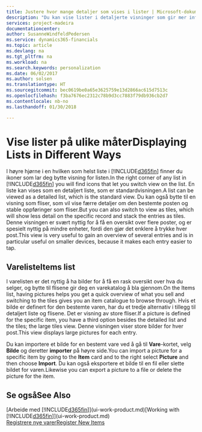 ```yaml
---
title: Justere hvor mange detaljer som vises i lister | Microsoft-dokumentasjon
description: "Du kan vise lister i detaljerte visninger som gir mer informasjon, eller som fliser som det går raskt å se gjennom."
services: project-madeira
documentationcenter: 
author: SusanneWindfeldPedersen
ms.service: dynamics365-financials
ms.topic: article
ms.devlang: na
ms.tgt_pltfrm: na
ms.workload: na
ms.search.keywords: personalization
ms.date: 06/02/2017
ms.author: solsen
ms.translationtype: HT
ms.sourcegitcommit: bec0619be0a65e3625759e13d2866ac615d7513c
ms.openlocfilehash: f3ba7676ec2312c78b9d3cc7883f79db936cb2d7
ms.contentlocale: nb-no
ms.lasthandoff: 01/30/2018

---
```

# <a name="displaying-lists-in-different-ways"></a><span data-ttu-id="4fd16-103">Vise lister på ulike måter</span><span class="sxs-lookup"><span data-stu-id="4fd16-103">Displaying Lists in Different Ways</span></span>
<span data-ttu-id="4fd16-104">I høyre hjørne i en hvilken som helst liste i [!INCLUDE[d365fin](includes/d365fin_md.md)] finner du ikoner som lar deg bytte visning for listen.</span><span class="sxs-lookup"><span data-stu-id="4fd16-104">In the right corner of any list in [!INCLUDE[d365fin](includes/d365fin_md.md)] you will find icons that let you switch view on the list.</span></span> <span data-ttu-id="4fd16-105">En liste kan vises som en detaljert liste, som er standardvisningen.</span><span class="sxs-lookup"><span data-stu-id="4fd16-105">A list can be viewed as a detailed list, which is the standard view.</span></span> <span data-ttu-id="4fd16-106">Du kan også bytte til en visning som fliser, som vil vise færre detaljer om den bestemte posten og stable oppføringer som fliser.</span><span class="sxs-lookup"><span data-stu-id="4fd16-106">But you can also switch to view as tiles, which will show less detail on the specific record and stack the entries as tiles.</span></span> <span data-ttu-id="4fd16-107">Denne visningen er svært nyttig for å få en oversikt over flere poster, og er spesielt nyttig på mindre enheter, fordi den gjør det enklere å trykke hver post.</span><span class="sxs-lookup"><span data-stu-id="4fd16-107">This view is very useful to gain an overview of several entries and is in particular useful on smaller devices, because it makes each entry easier to tap.</span></span>

## <a name="items-list"></a><span data-ttu-id="4fd16-108">Vareliste</span><span class="sxs-lookup"><span data-stu-id="4fd16-108">Items list</span></span>
<span data-ttu-id="4fd16-109">I varelisten er det nyttig å ha bilder for å få en rask oversikt over hva du selger, og bytte til flisene gir deg en varekatalog å bla gjennom.</span><span class="sxs-lookup"><span data-stu-id="4fd16-109">On the Items list, having pictures helps you get a quick overview of what you sell and switching to the tiles gives you an item catalogue to browse through.</span></span> <span data-ttu-id="4fd16-110">Hvis et bilde er definert for den bestemte varen, har du et tredje alternativ i tillegg til detaljert liste og flisene. Det er visning av store fliser.</span><span class="sxs-lookup"><span data-stu-id="4fd16-110">If a picture is defined for the specific item, you have a third option besides the detailed list and the tiles; the large tiles view.</span></span> <span data-ttu-id="4fd16-111">Denne visningen viser store bilder for hver post.</span><span class="sxs-lookup"><span data-stu-id="4fd16-111">This view displays large pictures for each entry.</span></span>

<span data-ttu-id="4fd16-112">Du kan importere et bilde for en bestemt vare ved å gå til **Vare**-kortet, velg **Bilde** og deretter **importer** på høyre side.</span><span class="sxs-lookup"><span data-stu-id="4fd16-112">You can import a picture for a specific item by going to the **Item** card and to the right select **Picture** and then choose **Import**.</span></span> <span data-ttu-id="4fd16-113">Du kan også eksportere et bilde til en fil eller slette bildet for varen.</span><span class="sxs-lookup"><span data-stu-id="4fd16-113">Likewise you can export a picture to a file or delete the picture for the item.</span></span>  

## <a name="see-also"></a><span data-ttu-id="4fd16-114">Se også</span><span class="sxs-lookup"><span data-stu-id="4fd16-114">See Also</span></span>
<span data-ttu-id="4fd16-115">[Arbeide med [!INCLUDE[d365fin](includes/d365fin_md.md)]](ui-work-product.md)</span><span class="sxs-lookup"><span data-stu-id="4fd16-115">[Working with [!INCLUDE[d365fin](includes/d365fin_md.md)]](ui-work-product.md)</span></span>  
[<span data-ttu-id="4fd16-116">Registrere nye varer</span><span class="sxs-lookup"><span data-stu-id="4fd16-116">Register New Items</span></span>](inventory-how-register-new-items.md)  

